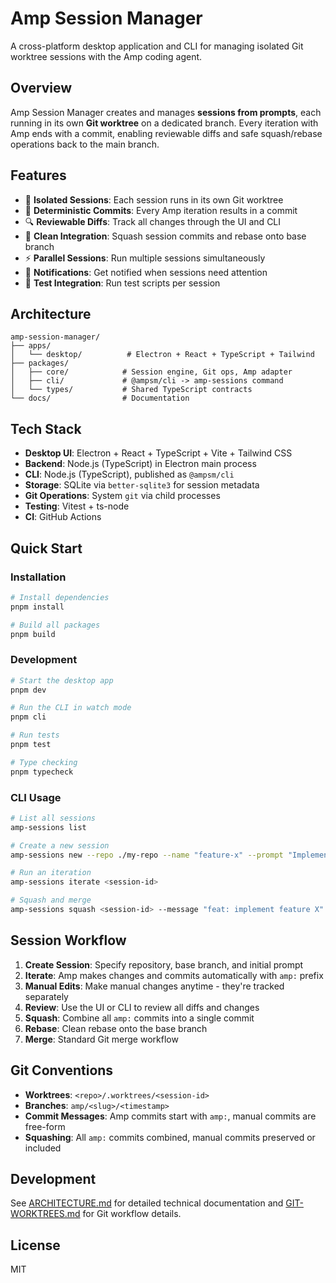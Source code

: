 # Amp Session Manager

A cross-platform desktop application and CLI for managing isolated Git worktree sessions with the Amp coding agent.

## Overview

Amp Session Manager creates and manages **sessions from prompts**, each running in its own **Git worktree** on a dedicated branch. Every iteration with Amp ends with a commit, enabling reviewable diffs and safe squash/rebase operations back to the main branch.

## Features

- 🔄 **Isolated Sessions**: Each session runs in its own Git worktree
- 📝 **Deterministic Commits**: Every Amp iteration results in a commit
- 🔍 **Reviewable Diffs**: Track all changes through the UI and CLI
- 🧹 **Clean Integration**: Squash session commits and rebase onto base branch
- ⚡ **Parallel Sessions**: Run multiple sessions simultaneously
- 🔔 **Notifications**: Get notified when sessions need attention
- 🧪 **Test Integration**: Run test scripts per session

## Architecture

```
amp-session-manager/
├── apps/
│   └── desktop/          # Electron + React + TypeScript + Tailwind
├── packages/
│   ├── core/            # Session engine, Git ops, Amp adapter
│   ├── cli/             # @ampsm/cli -> amp-sessions command
│   └── types/           # Shared TypeScript contracts
└── docs/                # Documentation
```

## Tech Stack

- **Desktop UI**: Electron + React + TypeScript + Vite + Tailwind CSS
- **Backend**: Node.js (TypeScript) in Electron main process
- **CLI**: Node.js (TypeScript), published as `@ampsm/cli`
- **Storage**: SQLite via `better-sqlite3` for session metadata
- **Git Operations**: System `git` via child processes
- **Testing**: Vitest + ts-node
- **CI**: GitHub Actions

## Quick Start

### Installation

```bash
# Install dependencies
pnpm install

# Build all packages
pnpm build
```

### Development

```bash
# Start the desktop app
pnpm dev

# Run the CLI in watch mode
pnpm cli

# Run tests
pnpm test

# Type checking
pnpm typecheck
```

### CLI Usage

```bash
# List all sessions
amp-sessions list

# Create a new session
amp-sessions new --repo ./my-repo --name "feature-x" --prompt "Implement feature X"

# Run an iteration
amp-sessions iterate <session-id>

# Squash and merge
amp-sessions squash <session-id> --message "feat: implement feature X"
```

## Session Workflow

1. **Create Session**: Specify repository, base branch, and initial prompt
2. **Iterate**: Amp makes changes and commits automatically with `amp:` prefix
3. **Manual Edits**: Make manual changes anytime - they're tracked separately
4. **Review**: Use the UI or CLI to review all diffs and changes
5. **Squash**: Combine all `amp:` commits into a single commit
6. **Rebase**: Clean rebase onto the base branch
7. **Merge**: Standard Git merge workflow

## Git Conventions

- **Worktrees**: `<repo>/.worktrees/<session-id>`
- **Branches**: `amp/<slug>/<timestamp>`
- **Commit Messages**: Amp commits start with `amp:`, manual commits are free-form
- **Squashing**: All `amp:` commits combined, manual commits preserved or included

## Development

See [ARCHITECTURE.md](./ARCHITECTURE.md) for detailed technical documentation and [GIT-WORKTREES.md](./GIT-WORKTREES.md) for Git workflow details.

## License

MIT

